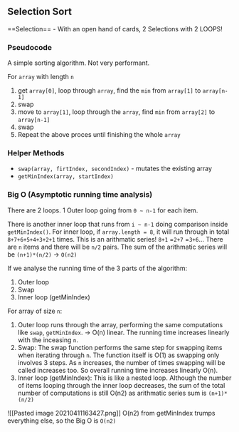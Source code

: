 ## Selection Sort 
==Selection== - With an open hand of cards, 2 Selections with 2 LOOPS!


### Pseudocode
A simple sorting algorithm. Not very performant.

For `array` with length `n`
1. get `array[0]`, loop through `array`, find the `min` from `array[1]` to `array[n-1]`
2. swap
3. move to `array[1]`, loop through the `array`, find `min` from `array[2]` to `array[n-1]`
4. swap
5. Repeat the above proces until finishing the whole `array`

### Helper Methods
- `swap(array, firtIndex, secondIndex)` - mutates the existing array
- `getMinIndex(array, startIndex)`

### Big O (Asymptotic running time analysis)
There are 2 loops. 1 Outer loop going from `0 ~ n-1` for each item.

There is another inner loop that runs from `i ~ n-1` doing comparison inside `getMinIndex()`.
For inner loop, if `array.length = 8`, it will run through in total `8+7+6+5+4+3+2+1` times. This is an arithmatic series! `8+1` =`2+7` =`3+6`... 
There are `n` items and there will be `n/2` pairs.
The sum of the arithmatic series will be `(n+1)*(n/2)` -> `O(n2)`

If we analyse the running time of the 3 parts of the algorithm:
1. Outer loop
2. Swap
3. Inner loop (getMinIndex)

For array of size `n`:
1. Outer loop runs  through the array, performing the same computations like `swap`, `getMinIndex`. -> O(n) linear. The running time increases linearly with the inceasing `n`.
2. Swap: The swap function performs  the same step for swapping items when iterating through `n`. The function itself is O(1) as swapping only involves 3 steps. As `n` increases, the number of times swapping will be called increases too. So overall running time increases linearly O(n).
3. Inner loop (getMinIndex): This is like a nested loop. Although the number of items looping through the inner loop decreases, the sum of the total number of computations is still O(n2) as arithmatic series sum is `(n+1)*(n/2)`

![[Pasted image 20210411163427.png]]
O(n2) from getMinIndex trumps everything else, so the Big O is `O(n2)`